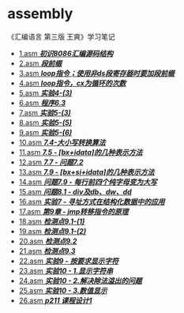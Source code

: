 # assembly

 《汇编语言 第三版 王爽》学习笔记
- [1.asm ***初识8086汇编源码结构***](https://github.com/bingshuizhilian/assembly/blob/master/src/1.asm)
- [2.asm ***段前缀***](https://github.com/bingshuizhilian/assembly/blob/master/src/2.asm)
- [3.asm ***loop指令；使用非ds段寄存器时要加段前缀***](https://github.com/bingshuizhilian/assembly/blob/master/src/3.asm)
- [4.asm ***loop指令，cx为循环的次数***](https://github.com/bingshuizhilian/assembly/blob/master/src/4.asm)
- [5.asm ***实验4-(3)***](https://github.com/bingshuizhilian/assembly/blob/master/src/5.asm)
- [6.asm ***程序6.3***](https://github.com/bingshuizhilian/assembly/blob/master/src/6.asm)
- [7.asm ***实验5-(3)***](https://github.com/bingshuizhilian/assembly/blob/master/src/7.asm)
- [8.asm ***实验5-(5)***](https://github.com/bingshuizhilian/assembly/blob/master/src/8.asm)
- [9.asm ***实验5-(6)***](https://github.com/bingshuizhilian/assembly/blob/master/src/9.asm)
- [10.asm ***7.4-大小写转换算法***](https://github.com/bingshuizhilian/assembly/blob/master/src/10.asm)
- [11.asm ***7.5 - [bx+idata]的几种表示方法***](https://github.com/bingshuizhilian/assembly/blob/master/src/11.asm)
- [12.asm ***7.7 - 问题7.2***](https://github.com/bingshuizhilian/assembly/blob/master/src/12.asm)
- [13.asm ***7.9 - [bx+si+idata]的几种表示方法***](https://github.com/bingshuizhilian/assembly/blob/master/src/13.asm)
- [14.asm ***问题7.9 - 每行前四个纯字母变为大写***](https://github.com/bingshuizhilian/assembly/blob/master/src/14.asm)
- [15.asm ***问题8.1 - div及db、dw、dd***](https://github.com/bingshuizhilian/assembly/blob/master/src/15.asm)
- [16.asm ***实验7 - 寻址方式在结构化数据中的应用***](https://github.com/bingshuizhilian/assembly/blob/master/src/16.asm)
- [17.asm ***第9章 - jmp转移指令的原理***](https://github.com/bingshuizhilian/assembly/blob/master/src/17.asm)
- [18.asm ***检测点9.1-(1)***](https://github.com/bingshuizhilian/assembly/blob/master/src/18.asm)
- [19.asm ***检测点9.1-(2)***](https://github.com/bingshuizhilian/assembly/blob/master/src/19.asm)
- [20.asm ***检测点9.2***](https://github.com/bingshuizhilian/assembly/blob/master/src/20.asm)
- [21.asm ***检测点9.3***](https://github.com/bingshuizhilian/assembly/blob/master/src/21.asm)
- [22.asm ***实验9 - 按要求显示字符***](https://github.com/bingshuizhilian/assembly/blob/master/src/22.asm)
- [23.asm ***实验10 - 1.显示字符串***](https://github.com/bingshuizhilian/assembly/blob/master/src/23.asm)
- [24.asm ***实验10 - 2.解决除法溢出的问题***](https://github.com/bingshuizhilian/assembly/blob/master/src/24.asm)
- [25.asm ***实验10 - 3.数值显示***](https://github.com/bingshuizhilian/assembly/blob/master/src/25.asm)
- [26.asm ***p211 课程设计1***](https://github.com/bingshuizhilian/assembly/blob/master/src/26.asm)
